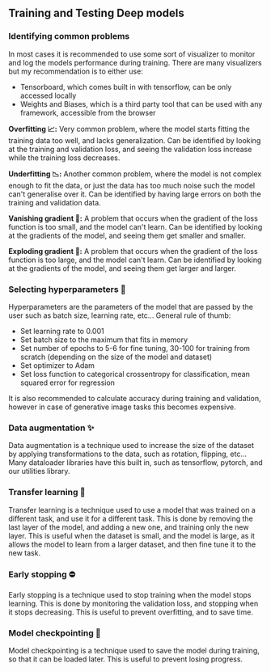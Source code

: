 ## Training and Testing Deep models

### Identifying common problems

In most cases it is recommended to use some sort of visualizer to monitor and log the models performance during training. 
There are many visualizers but my recommendation is to either use:
- Tensorboard, which comes built in with tensorflow, can be only accessed locally
- Weights and Biases, which is a third party tool that can be used with any framework, accessible from the browser

**Overfitting 📈:** Very common problem, where the model starts fitting the training data too well, and lacks generalization. Can be identified by looking at the training and validation loss, and seeing the validation loss increase while the training loss decreases.

**Underfitting 📉:** Another common problem, where the model is not complex enough to fit the data, or just the data has too much noise such the model can't generalise over it. Can be identified by having large errors on both the training and validation data.

**Vanishing gradient 👻:** A problem that occurs when the gradient of the loss function is too small, and the model can't learn. Can be identified by looking at the gradients of the model, and seeing them get smaller and smaller.

**Exploding gradient 🤯:** A problem that occurs when the gradient of the loss function is too large, and the model can't learn. Can be identified by looking at the gradients of the model, and seeing them get larger and larger.

### Selecting hyperparameters 🤔
Hyperparameters are the parameters of the model that are passed by the user such as batch size, learning rate, etc...
General rule of thumb:
- Set learning rate to 0.001
- Set batch size to the maximum that fits in memory
- Set number of epochs to 5-6 for fine tuning, 30-100 for training from scratch (depending on the size of the model and dataset)
- Set optimizer to Adam
- Set loss function to categorical crossentropy for classification, mean squared error for regression

It is also recommended to calculate accuracy during training and validation, however in case of generative image tasks this becomes expensive.

### Data augmentation ✨
Data augmentation is a technique used to increase the size of the dataset by applying transformations to the data, such as rotation, flipping, etc...
Many dataloader libraries have this built in, such as tensorflow, pytorch, and our utilities library.

### Transfer learning 🧠
Transfer learning is a technique used to use a model that was trained on a different task, and use it for a different task. This is done by removing the last layer of the model, and adding a new one, and training only the new layer. This is useful when the dataset is small, and the model is large, as it allows the model to learn from a larger dataset, and then fine tune it to the new task.

### Early stopping ⛔
Early stopping is a technique used to stop training when the model stops learning. This is done by monitoring the validation loss, and stopping when it stops decreasing. This is useful to prevent overfitting, and to save time.

### Model checkpointing 🚩
Model checkpointing is a technique used to save the model during training, so that it can be loaded later. This is useful to prevent losing progress.
